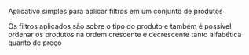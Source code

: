 Aplicativo simples para aplicar filtros em um conjunto de produtos

Os filtros aplicados são sobre o tipo do produto e também é possível ordenar os produtos na ordem crescente e decrescente tanto alfabética quanto de preço
